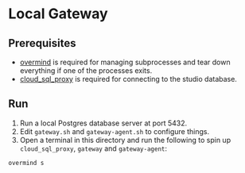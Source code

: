# Local Gateway

## Prerequisites

- [overmind](https://github.com/DarthSim/overmind) is required for managing
  subprocesses and tear down everything if one of the processes exits.
- [cloud_sql_proxy](https://cloud.google.com/sql/docs/mysql/sql-proxy) is
  required for connecting to the studio database.

## Run

1. Run a local Postgres database server at port 5432.
2. Edit `gateway.sh` and `gateway-agent.sh` to configure things.
3. Open a terminal in this directory and run the following to spin up
   `cloud_sql_proxy`, `gateway` and `gateway-agent`:

```sh
overmind s
```
